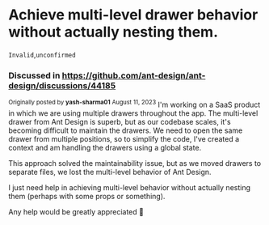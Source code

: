# Achieve multi-level drawer behavior without actually nesting them.

`Invalid`,`unconfirmed`

### Discussed in https://github.com/ant-design/ant-design/discussions/44185

<div type='discussions-op-text'>

<sup>Originally posted by **yash-sharma01** August 11, 2023</sup>
I'm working on a SaaS product in which we are using multiple drawers throughout the app. The multi-level drawer from Ant Design is superb, but as our codebase scales, it's becoming difficult to maintain the drawers. We need to open the same drawer from multiple positions, so to simplify the code, I've created a context and am handling the drawers using a global state.

This approach solved the maintainability issue, but as we moved drawers to separate files, we lost the multi-level behavior of Ant Design.

I just need help in achieving multi-level behavior without actually nesting them (perhaps with some props or something).

Any help would be greatly appreciated 🙏 </div>
